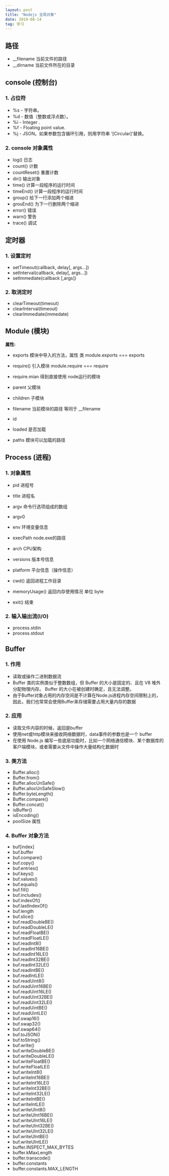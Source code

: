 ```yaml
---
layout: post
title: "Nodejs 全局对象"
date: 2019-08-14
tag: 学习
---
```




## 路径

- __filename  当前文件的路径
- __dirname  当前文件所在的目录



## console (控制台)

### 1. 占位符

- %s - 字符串。
- %d - 数值（整数或浮点数）。
- %i - Integer .
- %f - Floating point value.
- %j - JSON。如果参数包含循环引用，则用字符串 '[Circular]'替换。



### 2. console 对象属性

- log() 日志
- count() 计数
- countReset() 重置计数
- dir()  输出对象
- time()   计算一段程序的运行时间
- timeEnd() 计算一段程序的运行时间
- group()  给下一行添加两个缩进
- grouEnd() 为下一行删除两个缩进
- error()  错误
- warn()  警告
- trace()  调试



## 定时器

### 1. 设置定时

- setTimeout(callback, delay[, args...])
- setInterval(callback, delay[, args...])
- setImmediate(callback [,args])

### 2. 取消定时

- clearTimeout(timeout)
- clearInterval(timeout)
- clearImmediate(immedate)



## Module (模块)

**属性:**

- exports 模块中导入的方法，属性 类    module.exports === exports
- require()  引入模块  module.require === require
- require.mian  得到直接使用 node运行的模块

- parent  父模块
- children 子模块
- filename  当前模块的路径   等同于 __filename
- id   
- loaded   是否加载
- paths    模块可以加载的路径



## Process (进程)

### 1. 对象属性

- pid 进程号
- title 进程名

- argv   命令行选项组成的数组
- argv0
- env  环境变量信息
- execPath  node.exe的路径
- arch  CPU架构
- versions  版本号信息
- platform 平台信息（操作信息）
- cwd()  返回进程工作目录
- memoryUsage() 返回内存使用情况 单位 byte
- exit() 结束



### 2. 输入输出流(I/O)

- process.stdin
- process.stdout



## Buffer

### 1. 作用

- 读取或操作二进制数据流
- Buffer 类的实例类似于整数数组，但 Buffer 的大小是固定的、且在 V8 堆外分配物理内存。 Buffer 的大小在被创建时确定，且无法调整。
- 由于Buffer对象占用的内存空间是不计算在Node.js进程内存空间限制上的，因此，我们也常常会使用Buffer来存储需要占用大量内存的数据



### 2. 应用

- 读取文件内容的时候，返回是buffer
- 使用net或http模块来接收网络数据时，data事件的参数也是一个 buffer
- 在使用 Node.js 编写一些底层功能时，比如一个网络通信模块、某个数据库的客户端模块，或者需要从文件中操作大量结构化数据时



### 3. 类方法

- Buffer.alloc()
- Buffer.from()
- Buffer.allocUnSafe()
- Buffer.allocUnSafeSlow()
- Buffer.byteLength()
- Buffer.compare()
- Buffer.concat()
- isBuffer()
- isEncoding()
- poolSize 属性



### 4. Buffer 对象方法

- buf[index]
- buf.buffer 
- buf.compare()
- buf.copy()
- buf.entries()
- buf.keys()
- buf.values()
- buf.equals()
- buf.fill()
- buf.includes()
- buf.indexOf()
- buf.lastIndexOf()
- buf.length
- buf.slice()
- buf.readDoubleBE() 
- buf.readDoubleLE()
- buf.readFloatBE()
- buf.readFloatLE()
- buf.readInt8()
- buf.readInt16BE()
- buf.readInt16LE()
- buf.readInt32BE()
- buf.readInt32LE()
- buf.readIntBE()
- buf.readIntLE()
- buf.readUint8()
- buf.readUint16BE()
- buf.readUint16LE()
- buf.readUint32BE()
- buf.readUint32LE()
- buf.readUintBE()
- buf.readUintLE()
- buf.swap16()
- buf.swap32()
- buf.swap64()
- buf.toJSON()
- buf.toString()
- buf.write()
- buf.writeDoubleBE()
- buf.writeDoubleLE()
- buf.writeFloatBE()
- buf.writeFloatLE()
- buf.writeInt8()
- buf.writeInt16BE()
- buf.writeInt16LE()
- buf.writeInt32BE()
- buf.writeInt32LE()
- buf.writeIntBE()
- buf.writeIntLE()
- buf.writeUInt8()
- buf.writeUInt16BE()
- buf.writeUInt16LE()
- buf.writeUInt32BE()
- buf.writeUInt32LE()
- buf.writeUIntBE()
- buf.writeUIntLE()
- buffer.INSPECT_MAX_BYTES 
- buffer.kMaxLength 
- buffer.transcode() 
- buffer.constants
- buffer.constants.MAX_LENGTH